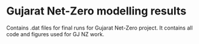 # Gujarat Net-Zero modelling results

Contains .dat files for final runs for Gujarat Net-Zero project. It contains all code and figures used for GJ NZ work.
